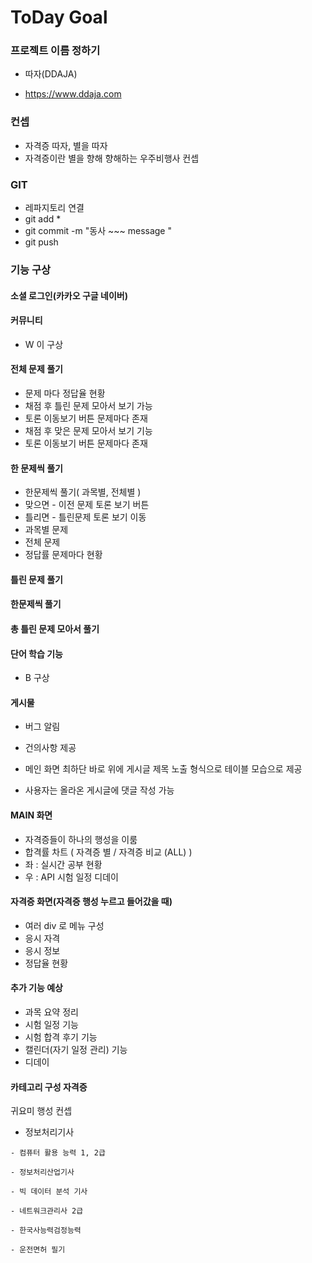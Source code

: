 # ToDay Goal

### 프로젝트 이름 정하기

- 따자(DDAJA)

- https://www.ddaja.com

### 컨셉

- 자격증 따자, 별을 따자
- 자격증이란 별을 향해 향해하는 우주비행사 컨셉

### GIT

- 레파지토리 연결
- git add *
- git commit -m "동사 ~~~ message "
- git push

### 기능 구상

#### 소셜 로그인(카카오 구글 네이버)
 
#### 커뮤니티

- W 이 구상
 

#### 전체 문제 풀기

- 문제 마다 정답율 현황
- 채점 후 틀린 문제 모아서 보기 가능
- 토론 이동보기 버튼 문제마다 존재
- 채점 후 맞은 문제 모아서 보기 기능
- 토론 이동보기 버튼 문제마다 존재
 

#### 한 문제씩 풀기

- 한문제씩 풀기( 과목별, 전체별 )
- 맞으면 - 이전 문제 토론 보기 버튼
- 틀리면 - 틀린문제 토론 보기 이동
- 과목별 문제
- 전체 문제
- 정답률 문제마다 현황
 

#### 틀린 문제 풀기 

#### 한문제씩 풀기

#### 총 틀린 문제 모아서 풀기
 

#### 단어 학습 기능

- B 구상
 

#### 게시물

- 버그 알림

- 건의사항 제공

- 메인 화면 최하단 바로 위에 게시글 제목 노출 형식으로 테이블 모습으로 제공

- 사용자는 올라온 게시글에 댓글 작성 가능
 

#### MAIN 화면

- 자격증들이 하나의 행성을 이룸
- 합격률 차트 ( 자격증 별 / 자격증 비교 (ALL) )
- 좌 : 실시간 공부 현황
- 우 : API 시험 일정 디데이
 

#### 자격증 화면(자격증 행성 누르고 들어갔을 때)

- 여러 div 로 메뉴 구성
- 응시 자격
- 응시 정보
- 정답율 현황


#### 추가 기능 예상
- 과목 요약 정리
- 시험 일정 기능
- 시험 합격 후기 기능
- 캘린더(자기 일정 관리) 기능
- 디데이


#### 카테고리 구성 자격증

귀요미 행성 컨셉
   - 정보처리기사

    - 컴퓨터 활용 능력 1, 2급

    - 정보처리산업기사

    - 빅 데이터 분석 기사

    - 네트워크관리사 2급

    - 한국사능력검정능력

    - 운전면허 필기
 
